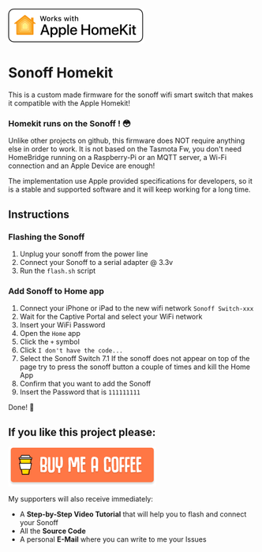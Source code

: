 ![alt text](/images/homekit-badge.svg "Apple Homekit Badge")

# Sonoff Homekit

This is a custom made firmware for the sonoff wifi smart switch that makes it compatible with the Apple Homekit!

### Homekit runs on the Sonoff ! 😳

Unlike other projects on github, this firmware does NOT require anything else in order to work.
It is not based on the Tasmota Fw, you don't need HomeBridge running on a Raspberry-Pi or an MQTT server, a Wi-Fi connection and an Apple Device are enough!

The implementation use Apple provided specifications for developers, so it is a stable and supported software and it will keep working for a long time.

## Instructions

### Flashing the Sonoff
 1) Unplug your sonoff from the power line
 2) Connect your Sonoff to a serial adapter @ 3.3v
 3) Run the `flash.sh` script 

### Add Sonoff to Home app
 1) Connect your iPhone or iPad to the new wifi network `Sonoff Switch-xxx`
 2) Wait for the Captive Portal and select your WiFi network
 3) Insert your WiFi Password
 4) Open the `Home` app
 5) Click the `+` symbol
 6) Click `I don't have the code...`
 7) Select the Sonoff Switch 
 7.1 If the sonoff does not appear on top of the page try to press the sonoff button a couple of times and kill the Home App
 9) Confirm that you want to add the Sonoff
 10) Insert the Password that is `111111111`

Done! 🎉 

## If you like this project please:

<a href="https://www.buymeacoffee.com/gruppio" target="_blank"><img src="images/buymeacoffee.png" alt="Buy Me A Coffee" width="300" ></a>

My supporters will also receive immediately:
* A **Step-by-Step Video Tutorial** that will help you to flash and connect your Sonoff
* All the **Source Code**
* A personal **E-Mail** where you can write to me your Issues
